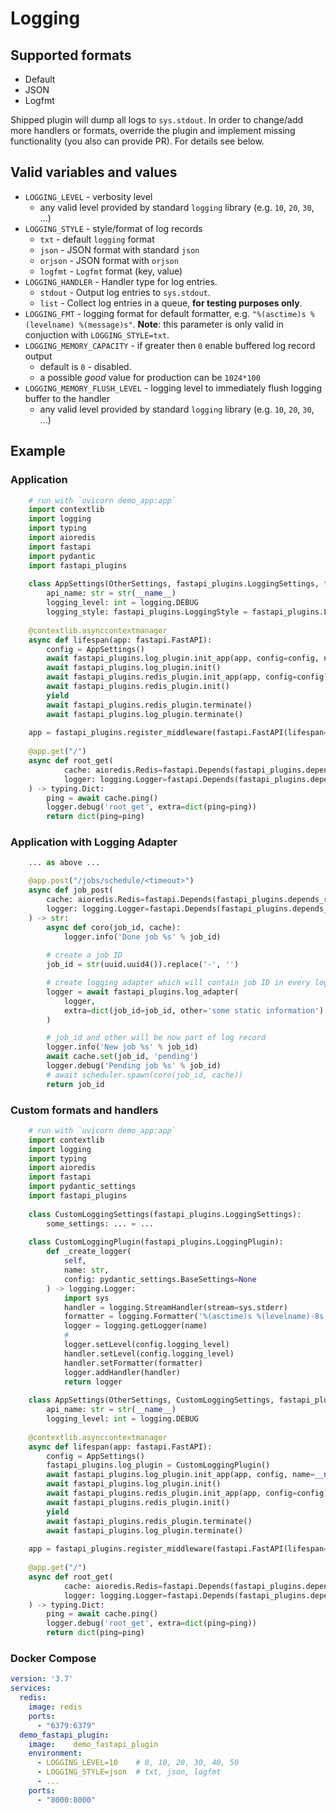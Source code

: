 # Logging
## Supported formats
* Default
* JSON
* Logfmt

Shipped plugin will dump all logs to `sys.stdout`. In order to change/add more handlers or
formats, override the plugin and implement missing functionality (you also can provide PR).
For details see below.

## Valid variables and values
* `LOGGING_LEVEL` - verbosity level
  * any valid level provided by standard `logging` library (e.g. `10`, `20`, `30`, ...)
* `LOGGING_STYLE` - style/format of log records
  * `txt` - default `logging` format
  * `json` - JSON format with standard `json`
  * `orjson` - JSON format with `orjson`
  * `logfmt` - `Logfmt` format (key, value)
* `LOGGING_HANDLER` - Handler type for log entries.
  * `stdout` - Output log entries to `sys.stdout`.
  * `list` - Collect log entries in a queue, **for testing purposes only**.
* `LOGGING_FMT` - logging format for default formatter, e.g. `"%(asctime)s %(levelname) %(message)s"`.
  **Note**: this parameter is only valid in conjuction with `LOGGING_STYLE=txt`.
* `LOGGING_MEMORY_CAPACITY` - if greater then `0` enable buffered log record output
  * default is `0` - disabled.
  * a possible _good_ value for production can be `1024*100`
* `LOGGING_MEMORY_FLUSH_LEVEL` - logging level to immediately flush logging buffer to the handler
  * any valid level provided by standard `logging` library (e.g. `10`, `20`, `30`, ...)

## Example
### Application
```python
    # run with `uvicorn demo_app:app`
    import contextlib
    import logging
    import typing
    import aioredis
    import fastapi
    import pydantic
    import fastapi_plugins
    
    class AppSettings(OtherSettings, fastapi_plugins.LoggingSettings, fastapi_plugins.RedisSettings):
        api_name: str = str(__name__)
        logging_level: int = logging.DEBUG
        logging_style: fastapi_plugins.LoggingStyle = fastapi_plugins.LoggingStyle.logjson
    
    @contextlib.asynccontextmanager
    async def lifespan(app: fastapi.FastAPI):
        config = AppSettings()
        await fastapi_plugins.log_plugin.init_app(app, config=config, name=__name__)
        await fastapi_plugins.log_plugin.init()
        await fastapi_plugins.redis_plugin.init_app(app, config=config)
        await fastapi_plugins.redis_plugin.init()
        yield
        await fastapi_plugins.redis_plugin.terminate()
        await fastapi_plugins.log_plugin.terminate()
    
    app = fastapi_plugins.register_middleware(fastapi.FastAPI(lifespan=lifespan))
    
    @app.get("/")
    async def root_get(
            cache: aioredis.Redis=fastapi.Depends(fastapi_plugins.depends_redis),
            logger: logging.Logger=fastapi.Depends(fastapi_plugins.depends_logging),
    ) -> typing.Dict:
        ping = await cache.ping()
        logger.debug('root_get', extra=dict(ping=ping))
        return dict(ping=ping)
```

### Application with Logging Adapter
```python
	... as above ...

	@app.post("/jobs/schedule/<timeout>")
	async def job_post(
	    cache: aioredis.Redis=fastapi.Depends(fastapi_plugins.depends_redis),
	    logger: logging.Logger=fastapi.Depends(fastapi_plugins.depends_logging)
	) -> str:
	    async def coro(job_id, cache):
		    logger.info('Done job %s' % job_id)
	
		# create a job ID
	    job_id = str(uuid.uuid4()).replace('-', '')

		# create logging adapter which will contain job ID in every log record
	    logger = await fastapi_plugins.log_adapter(
	        logger,
	        extra=dict(job_id=job_id, other='some static information')
	    )

		# job_id and other will be now part of log record
	    logger.info('New job %s' % job_id)
	    await cache.set(job_id, 'pending')
	    logger.debug('Pending job %s' % job_id)
	    # await scheduler.spawn(coro(job_id, cache))
	    return job_id
```

### Custom formats and handlers
```python
    # run with `uvicorn demo_app:app`
    import contextlib
    import logging
    import typing
    import aioredis
    import fastapi
    import pydantic_settings
    import fastapi_plugins
    
    class CustomLoggingSettings(fastapi_plugins.LoggingSettings):
    	some_settings: ... = ...
    
    class CustomLoggingPlugin(fastapi_plugins.LoggingPlugin):
        def _create_logger(
            self, 
            name: str, 
            config: pydantic_settings.BaseSettings=None
        ) -> logging.Logger:
            import sys
            handler = logging.StreamHandler(stream=sys.stderr)
            formatter = logging.Formatter('%(asctime)s %(levelname)-8s %(name)-15s %(message)s')
            logger = logging.getLogger(name)
            #
            logger.setLevel(config.logging_level)
            handler.setLevel(config.logging_level)
            handler.setFormatter(formatter)
            logger.addHandler(handler)
            return logger
    
    class AppSettings(OtherSettings, CustomLoggingSettings, fastapi_plugins.RedisSettings):
        api_name: str = str(__name__)
        logging_level: int = logging.DEBUG
    
    @contextlib.asynccontextmanager
    async def lifespan(app: fastapi.FastAPI):
        config = AppSettings()
        fastapi_plugins.log_plugin = CustomLoggingPlugin()
        await fastapi_plugins.log_plugin.init_app(app, config, name=__name__)
    	await fastapi_plugins.log_plugin.init()
        await fastapi_plugins.redis_plugin.init_app(app, config=config)
        await fastapi_plugins.redis_plugin.init()
        yield
        await fastapi_plugins.redis_plugin.terminate()
        await fastapi_plugins.log_plugin.terminate()
    
    app = fastapi_plugins.register_middleware(fastapi.FastAPI(lifespan=lifespan))
    
    @app.get("/")
    async def root_get(
            cache: aioredis.Redis=fastapi.Depends(fastapi_plugins.depends_redis),
            logger: logging.Logger=fastapi.Depends(fastapi_plugins.depends_logging),
    ) -> typing.Dict:
        ping = await cache.ping()
        logger.debug('root_get', extra=dict(ping=ping))
        return dict(ping=ping)
```

### Docker Compose
```YAML
version: '3.7'
services:
  redis:
    image: redis
    ports:
      - "6379:6379"
  demo_fastapi_plugin:
    image:    demo_fastapi_plugin
    environment:
      - LOGGING_LEVEL=10    # 0, 10, 20, 30, 40, 50
      - LOGGING_STYLE=json  # txt, json, logfmt
      - ...
    ports:
      - "8000:8000"
```
